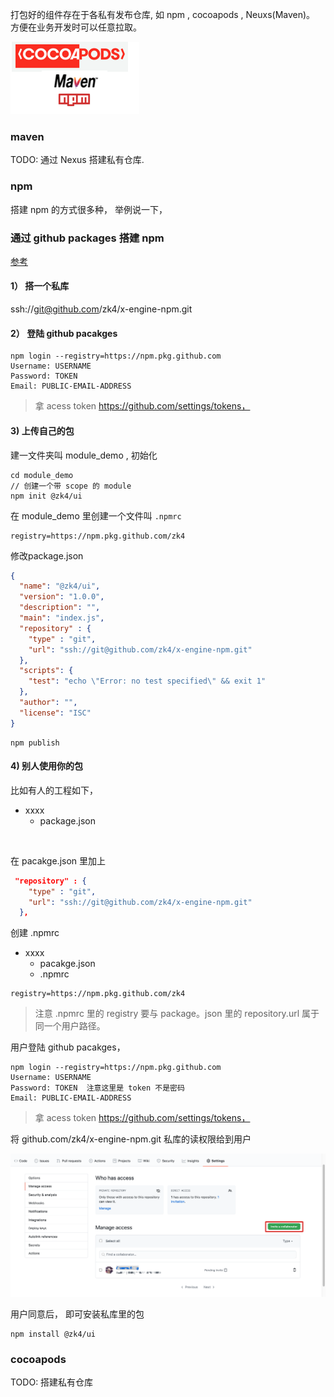 打包好的组件存在于各私有发布仓库, 如 npm , cocoapods , Neuxs(Maven)。 方便在业务开发时可以任意拉取。  

![image-20200719140430781](assets/image-20200719140430781.png)


### maven

TODO: 通过 Nexus 搭建私有仓库.

### npm

搭建 npm 的方式很多种， 举例说一下， 

### 通过 github packages 搭建 npm

[参考](https://docs.github.com/en/packages/using-github-packages-with-your-projects-ecosystem/configuring-npm-for-use-with-github-packages#authenticating-with-a-personal-access-token)



#### 1） 搭一个私库

ssh://git@github.com/zk4/x-engine-npm.git



#### 2） 登陆 github pacakges

 ``` 
npm login --registry=https://npm.pkg.github.com
Username: USERNAME
Password: TOKEN
Email: PUBLIC-EMAIL-ADDRESS
 ```

> 拿  acess token https://github.com/settings/tokens， 



#### 3) 上传自己的包

建一文件夹叫 module_demo , 初始化

```
cd module_demo
// 创建一个带 scope 的 module
npm init @zk4/ui 
```



在 module_demo 里创建一个文件叫 `.npmrc`

```
registry=https://npm.pkg.github.com/zk4
```

 

修改package.json 

``` json
{
  "name": "@zk4/ui",
  "version": "1.0.0",
  "description": "",
  "main": "index.js",
  "repository" : {
    "type" : "git",
    "url": "ssh://git@github.com/zk4/x-engine-npm.git"
  },
  "scripts": {
    "test": "echo \"Error: no test specified\" && exit 1"
  },
  "author": "",
  "license": "ISC"
}
```



``` 
npm publish
```



#### 4) 别人使用你的包

比如有人的工程如下，

- xxxx
  - package.json

​	

在 pacakge.json 里加上

``` json
 "repository" : {
    "type" : "git",
    "url": "ssh://git@github.com/zk4/x-engine-npm.git"
  },
```



创建 .npmrc 

- xxxx
  - pacakge.json
  - .npmrc

```
registry=https://npm.pkg.github.com/zk4
```

> 注意 .npmrc 里的 registry 要与 package。json 里的 repository.url 属于同一个用户路径。



用户登陆 github pacakges， 

 ``` 
npm login --registry=https://npm.pkg.github.com
Username: USERNAME
Password: TOKEN  注意这里是 token 不是密码
Email: PUBLIC-EMAIL-ADDRESS
 ```

> 拿  acess token https://github.com/settings/tokens， 



将 github.com/zk4/x-engine-npm.git 私库的读权限给到用户

![image-20200722142253048](assets/image-20200722142253048.png)

用户同意后， 即可安装私库里的包

```
npm install @zk4/ui
```




### cocoapods

TODO: 搭建私有仓库





